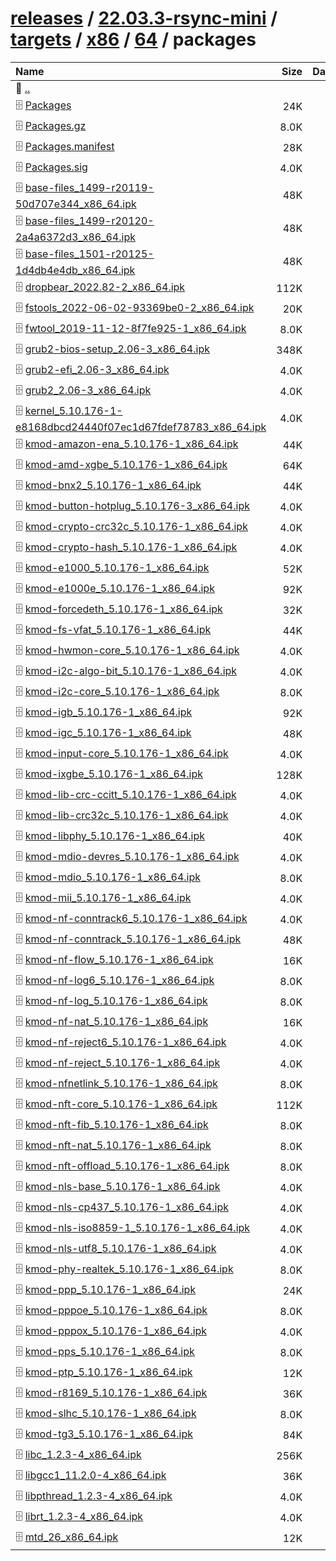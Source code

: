 ---
---

# [releases](/releases/) / [22.03.3-rsync-mini](/releases/22.03.3-rsync-mini/) / [targets](/releases/22.03.3-rsync-mini/targets/) / [x86](/releases/22.03.3-rsync-mini/targets/x86/) / [64](/releases/22.03.3-rsync-mini/targets/x86/64/) / packages


| Name | Size | Date |
|:---|---:|---|
| 📁 [..](../) | | |
| 🗄️ [Packages](./Packages) | 24K | |
| 🗄️ [Packages.gz](./Packages.gz) | 8.0K | |
| 🗄️ [Packages.manifest](./Packages.manifest) | 28K | |
| 🗄️ [Packages.sig](./Packages.sig) | 4.0K | |
| 🗄️ [base-files_1499-r20119-50d707e344_x86_64.ipk](./base-files_1499-r20119-50d707e344_x86_64.ipk) | 48K | |
| 🗄️ [base-files_1499-r20120-2a4a6372d3_x86_64.ipk](./base-files_1499-r20120-2a4a6372d3_x86_64.ipk) | 48K | |
| 🗄️ [base-files_1501-r20125-1d4db4e4db_x86_64.ipk](./base-files_1501-r20125-1d4db4e4db_x86_64.ipk) | 48K | |
| 🗄️ [dropbear_2022.82-2_x86_64.ipk](./dropbear_2022.82-2_x86_64.ipk) | 112K | |
| 🗄️ [fstools_2022-06-02-93369be0-2_x86_64.ipk](./fstools_2022-06-02-93369be0-2_x86_64.ipk) | 20K | |
| 🗄️ [fwtool_2019-11-12-8f7fe925-1_x86_64.ipk](./fwtool_2019-11-12-8f7fe925-1_x86_64.ipk) | 8.0K | |
| 🗄️ [grub2-bios-setup_2.06-3_x86_64.ipk](./grub2-bios-setup_2.06-3_x86_64.ipk) | 348K | |
| 🗄️ [grub2-efi_2.06-3_x86_64.ipk](./grub2-efi_2.06-3_x86_64.ipk) | 4.0K | |
| 🗄️ [grub2_2.06-3_x86_64.ipk](./grub2_2.06-3_x86_64.ipk) | 4.0K | |
| 🗄️ [kernel_5.10.176-1-e8168dbcd24440f07ec1d67fdef78783_x86_64.ipk](./kernel_5.10.176-1-e8168dbcd24440f07ec1d67fdef78783_x86_64.ipk) | 4.0K | |
| 🗄️ [kmod-amazon-ena_5.10.176-1_x86_64.ipk](./kmod-amazon-ena_5.10.176-1_x86_64.ipk) | 44K | |
| 🗄️ [kmod-amd-xgbe_5.10.176-1_x86_64.ipk](./kmod-amd-xgbe_5.10.176-1_x86_64.ipk) | 64K | |
| 🗄️ [kmod-bnx2_5.10.176-1_x86_64.ipk](./kmod-bnx2_5.10.176-1_x86_64.ipk) | 44K | |
| 🗄️ [kmod-button-hotplug_5.10.176-3_x86_64.ipk](./kmod-button-hotplug_5.10.176-3_x86_64.ipk) | 4.0K | |
| 🗄️ [kmod-crypto-crc32c_5.10.176-1_x86_64.ipk](./kmod-crypto-crc32c_5.10.176-1_x86_64.ipk) | 4.0K | |
| 🗄️ [kmod-crypto-hash_5.10.176-1_x86_64.ipk](./kmod-crypto-hash_5.10.176-1_x86_64.ipk) | 4.0K | |
| 🗄️ [kmod-e1000_5.10.176-1_x86_64.ipk](./kmod-e1000_5.10.176-1_x86_64.ipk) | 52K | |
| 🗄️ [kmod-e1000e_5.10.176-1_x86_64.ipk](./kmod-e1000e_5.10.176-1_x86_64.ipk) | 92K | |
| 🗄️ [kmod-forcedeth_5.10.176-1_x86_64.ipk](./kmod-forcedeth_5.10.176-1_x86_64.ipk) | 32K | |
| 🗄️ [kmod-fs-vfat_5.10.176-1_x86_64.ipk](./kmod-fs-vfat_5.10.176-1_x86_64.ipk) | 44K | |
| 🗄️ [kmod-hwmon-core_5.10.176-1_x86_64.ipk](./kmod-hwmon-core_5.10.176-1_x86_64.ipk) | 4.0K | |
| 🗄️ [kmod-i2c-algo-bit_5.10.176-1_x86_64.ipk](./kmod-i2c-algo-bit_5.10.176-1_x86_64.ipk) | 4.0K | |
| 🗄️ [kmod-i2c-core_5.10.176-1_x86_64.ipk](./kmod-i2c-core_5.10.176-1_x86_64.ipk) | 8.0K | |
| 🗄️ [kmod-igb_5.10.176-1_x86_64.ipk](./kmod-igb_5.10.176-1_x86_64.ipk) | 92K | |
| 🗄️ [kmod-igc_5.10.176-1_x86_64.ipk](./kmod-igc_5.10.176-1_x86_64.ipk) | 48K | |
| 🗄️ [kmod-input-core_5.10.176-1_x86_64.ipk](./kmod-input-core_5.10.176-1_x86_64.ipk) | 4.0K | |
| 🗄️ [kmod-ixgbe_5.10.176-1_x86_64.ipk](./kmod-ixgbe_5.10.176-1_x86_64.ipk) | 128K | |
| 🗄️ [kmod-lib-crc-ccitt_5.10.176-1_x86_64.ipk](./kmod-lib-crc-ccitt_5.10.176-1_x86_64.ipk) | 4.0K | |
| 🗄️ [kmod-lib-crc32c_5.10.176-1_x86_64.ipk](./kmod-lib-crc32c_5.10.176-1_x86_64.ipk) | 4.0K | |
| 🗄️ [kmod-libphy_5.10.176-1_x86_64.ipk](./kmod-libphy_5.10.176-1_x86_64.ipk) | 40K | |
| 🗄️ [kmod-mdio-devres_5.10.176-1_x86_64.ipk](./kmod-mdio-devres_5.10.176-1_x86_64.ipk) | 4.0K | |
| 🗄️ [kmod-mdio_5.10.176-1_x86_64.ipk](./kmod-mdio_5.10.176-1_x86_64.ipk) | 8.0K | |
| 🗄️ [kmod-mii_5.10.176-1_x86_64.ipk](./kmod-mii_5.10.176-1_x86_64.ipk) | 4.0K | |
| 🗄️ [kmod-nf-conntrack6_5.10.176-1_x86_64.ipk](./kmod-nf-conntrack6_5.10.176-1_x86_64.ipk) | 4.0K | |
| 🗄️ [kmod-nf-conntrack_5.10.176-1_x86_64.ipk](./kmod-nf-conntrack_5.10.176-1_x86_64.ipk) | 48K | |
| 🗄️ [kmod-nf-flow_5.10.176-1_x86_64.ipk](./kmod-nf-flow_5.10.176-1_x86_64.ipk) | 16K | |
| 🗄️ [kmod-nf-log6_5.10.176-1_x86_64.ipk](./kmod-nf-log6_5.10.176-1_x86_64.ipk) | 8.0K | |
| 🗄️ [kmod-nf-log_5.10.176-1_x86_64.ipk](./kmod-nf-log_5.10.176-1_x86_64.ipk) | 8.0K | |
| 🗄️ [kmod-nf-nat_5.10.176-1_x86_64.ipk](./kmod-nf-nat_5.10.176-1_x86_64.ipk) | 16K | |
| 🗄️ [kmod-nf-reject6_5.10.176-1_x86_64.ipk](./kmod-nf-reject6_5.10.176-1_x86_64.ipk) | 4.0K | |
| 🗄️ [kmod-nf-reject_5.10.176-1_x86_64.ipk](./kmod-nf-reject_5.10.176-1_x86_64.ipk) | 4.0K | |
| 🗄️ [kmod-nfnetlink_5.10.176-1_x86_64.ipk](./kmod-nfnetlink_5.10.176-1_x86_64.ipk) | 8.0K | |
| 🗄️ [kmod-nft-core_5.10.176-1_x86_64.ipk](./kmod-nft-core_5.10.176-1_x86_64.ipk) | 112K | |
| 🗄️ [kmod-nft-fib_5.10.176-1_x86_64.ipk](./kmod-nft-fib_5.10.176-1_x86_64.ipk) | 8.0K | |
| 🗄️ [kmod-nft-nat_5.10.176-1_x86_64.ipk](./kmod-nft-nat_5.10.176-1_x86_64.ipk) | 8.0K | |
| 🗄️ [kmod-nft-offload_5.10.176-1_x86_64.ipk](./kmod-nft-offload_5.10.176-1_x86_64.ipk) | 8.0K | |
| 🗄️ [kmod-nls-base_5.10.176-1_x86_64.ipk](./kmod-nls-base_5.10.176-1_x86_64.ipk) | 4.0K | |
| 🗄️ [kmod-nls-cp437_5.10.176-1_x86_64.ipk](./kmod-nls-cp437_5.10.176-1_x86_64.ipk) | 4.0K | |
| 🗄️ [kmod-nls-iso8859-1_5.10.176-1_x86_64.ipk](./kmod-nls-iso8859-1_5.10.176-1_x86_64.ipk) | 4.0K | |
| 🗄️ [kmod-nls-utf8_5.10.176-1_x86_64.ipk](./kmod-nls-utf8_5.10.176-1_x86_64.ipk) | 4.0K | |
| 🗄️ [kmod-phy-realtek_5.10.176-1_x86_64.ipk](./kmod-phy-realtek_5.10.176-1_x86_64.ipk) | 8.0K | |
| 🗄️ [kmod-ppp_5.10.176-1_x86_64.ipk](./kmod-ppp_5.10.176-1_x86_64.ipk) | 24K | |
| 🗄️ [kmod-pppoe_5.10.176-1_x86_64.ipk](./kmod-pppoe_5.10.176-1_x86_64.ipk) | 8.0K | |
| 🗄️ [kmod-pppox_5.10.176-1_x86_64.ipk](./kmod-pppox_5.10.176-1_x86_64.ipk) | 4.0K | |
| 🗄️ [kmod-pps_5.10.176-1_x86_64.ipk](./kmod-pps_5.10.176-1_x86_64.ipk) | 8.0K | |
| 🗄️ [kmod-ptp_5.10.176-1_x86_64.ipk](./kmod-ptp_5.10.176-1_x86_64.ipk) | 12K | |
| 🗄️ [kmod-r8169_5.10.176-1_x86_64.ipk](./kmod-r8169_5.10.176-1_x86_64.ipk) | 36K | |
| 🗄️ [kmod-slhc_5.10.176-1_x86_64.ipk](./kmod-slhc_5.10.176-1_x86_64.ipk) | 8.0K | |
| 🗄️ [kmod-tg3_5.10.176-1_x86_64.ipk](./kmod-tg3_5.10.176-1_x86_64.ipk) | 84K | |
| 🗄️ [libc_1.2.3-4_x86_64.ipk](./libc_1.2.3-4_x86_64.ipk) | 256K | |
| 🗄️ [libgcc1_11.2.0-4_x86_64.ipk](./libgcc1_11.2.0-4_x86_64.ipk) | 36K | |
| 🗄️ [libpthread_1.2.3-4_x86_64.ipk](./libpthread_1.2.3-4_x86_64.ipk) | 4.0K | |
| 🗄️ [librt_1.2.3-4_x86_64.ipk](./librt_1.2.3-4_x86_64.ipk) | 4.0K | |
| 🗄️ [mtd_26_x86_64.ipk](./mtd_26_x86_64.ipk) | 12K | |

